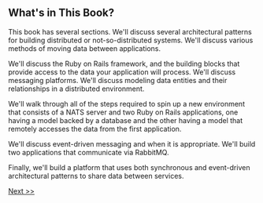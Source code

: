 ## What's in This Book?

This book has several sections. We'll discuss several architectural patterns for building distributed or not-so-distributed systems. We'll discuss various methods of moving data between applications.

We'll discuss the Ruby on Rails framework, and the building blocks that provide access to the data your application will process. We'll discuss messaging platforms. We'll discuss modeling data entities and their relationships in a distributed environment.

We'll walk through all of the steps required to spin up a new environment that consists of a NATS server and two Ruby on Rails applications, one having a model backed by a database and the other having a model that remotely accesses the data from the first application.

We'll discuss event-driven messaging and when it is appropriate. We'll build two applications that communicate via RabbitMQ.

Finally, we'll build a platform that uses both synchronous and event-driven architectural patterns to share data between services.

[Next >>](004-what-you-need.md)
